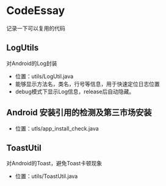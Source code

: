 # CodeEssay
记录一下可以复用的代码

## LogUtils
对Android的Log封装<br>
- 位置：utils/LogUtil\.java
- 能够显示方法名，类名，行号等信息，用于快速定位日志位置
- debug模式下显示Log信息，release后自动隐藏。

## Android 安装引用的检测及第三市场安装
- 位置：utls/app\_install\_check\.java

## ToastUtil
对Android的Toast，避免Toast卡顿现象
- 位置：utils/ToastUtil\.java
